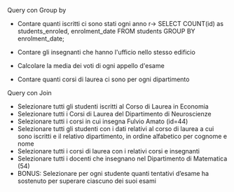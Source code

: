 Query con Group by
- Contare quanti iscritti ci sono stati ogni anno
r-> SELECT COUNT(id) as students_enroled, enrolment_date FROM students GROUP BY enrolment_date;

- Contare gli insegnanti che hanno l'ufficio nello stesso edificio

- Calcolare la media dei voti di ogni appello d'esame

- Contare quanti corsi di laurea ci sono per ogni dipartimento

Query con Join
- Selezionare tutti gli studenti iscritti al Corso di Laurea in Economia
- Selezionare tutti i Corsi di Laurea del Dipartimento di Neuroscienze
- Selezionare tutti i corsi in cui insegna Fulvio Amato (id=44)
- Selezionare tutti gli studenti con i dati relativi al corso di laurea a cui sono iscritti e il relativo dipartimento, in ordine alfabetico per cognome e nome
- Selezionare tutti i corsi di laurea con i relativi corsi e insegnanti
- Selezionare tutti i docenti che insegnano nel Dipartimento di Matematica (54)
- BONUS: Selezionare per ogni studente quanti tentativi d’esame ha sostenuto per superare ciascuno dei suoi esami
